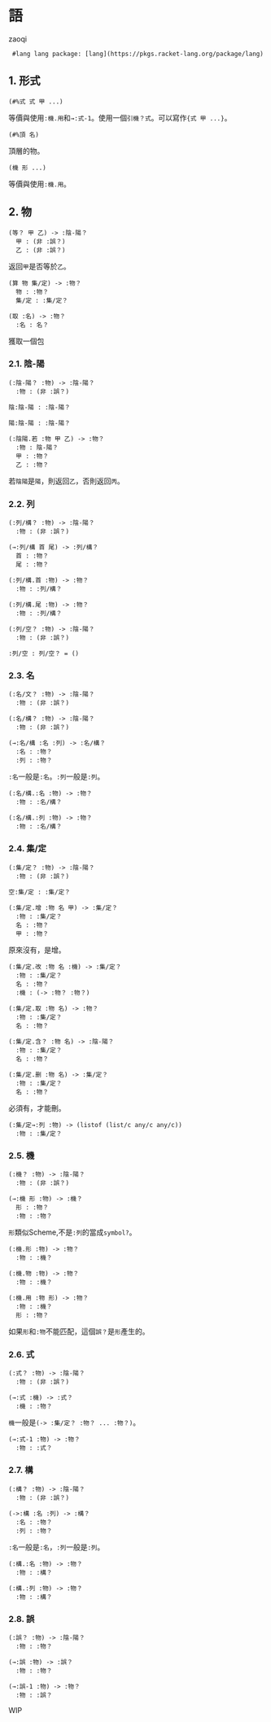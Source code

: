 # 語

zaoqi

```racket
 #lang lang package: [lang](https://pkgs.racket-lang.org/package/lang)
```

## 1. 形式

```racket
(#%式 式 甲 ...)
```

等價與使用`:機.用`和`→:式-1`。使用一個`引機？式`。可以寫作`{式 甲 ...}`。

```racket
(#%頂 名)
```

頂層的物。

```racket
(機 形 ...)
```

等價與使用`:機.用`。

## 2. 物

```racket
(等？ 甲 乙) -> :陰-陽？
  甲 : (非 :誤？)    
  乙 : (非 :誤？)    
```

返回`甲`是否等於`乙`。

```racket
(算 物 集/定) -> :物？
  物 : :物？       
  集/定 : :集/定？   
```

```racket
(取 :名) -> :物？
  :名 : 名？    
```

獲取一個包

### 2.1. 陰-陽

```racket
(:陰-陽？ :物) -> :陰-陽？
  :物 : (非 :誤？)     
```

```racket
陰:陰-陽 : :陰-陽？
```

```racket
陽:陰-陽 : :陰-陽？
```

```racket
(:陰陽.若 :物 甲 乙) -> :物？
  :物 : 陰-陽？          
  甲 : :物？            
  乙 : :物？            
```

若`陰陽`是`陽`，則返回`乙`，否則返回`丙`。

### 2.2. 列

```racket
(:列/構？ :物) -> :陰-陽？
  :物 : (非 :誤？)     
```

```racket
(→:列/構 首 尾) -> :列/構？
  首 : :物？           
  尾 : :物？           
```

```racket
(:列/構.首 :物) -> :物？
  :物 : :列/構？      
```

```racket
(:列/構.尾 :物) -> :物？
  :物 : :列/構？      
```

```racket
(:列/空？ :物) -> :陰-陽？
  :物 : (非 :誤？)     
```

```racket
:列/空 : 列/空？ = ()
```

### 2.3. 名

```racket
(:名/文？ :物) -> :陰-陽？
  :物 : (非 :誤？)     
```

```racket
(:名/構？ :物) -> :陰-陽？
  :物 : (非 :誤？)     
```

```racket
(→:名/構 :名 :列) -> :名/構？
  :名 : :物？            
  :列 : :物？            
```

`:名`一般是`:名`。`:列`一般是`:列`。

```racket
(:名/構.:名 :物) -> :物？
  :物 : :名/構？       
```

```racket
(:名/構.:列 :物) -> :物？
  :物 : :名/構？       
```

### 2.4. 集/定

```racket
(:集/定？ :物) -> :陰-陽？
  :物 : (非 :誤？)     
```

```racket
空:集/定 : :集/定？
```

```racket
(:集/定.增 :物 名 甲) -> :集/定？
  :物 : :集/定？            
  名 : :物？               
  甲 : :物？               
```

原來沒有，是增。

```racket
(:集/定.改 :物 名 :機) -> :集/定？
  :物 : :集/定？             
  名 : :物？                
  :機 : (-> :物？ :物？)      
```

```racket
(:集/定.取 :物 名) -> :物？
  :物 : :集/定？        
  名 : :物？           
```

```racket
(:集/定.含？ :物 名) -> :陰-陽？
  :物 : :集/定？           
  名 : :物？              
```

```racket
(:集/定.删 :物 名) -> :集/定？
  :物 : :集/定？          
  名 : :物？             
```

必須有，才能刪。

```racket
(:集/定→:列 :物) -> (listof (list/c any/c any/c))
  :物 : :集/定？                                 
```

### 2.5. 機

```racket
(:機？ :物) -> :陰-陽？
  :物 : (非 :誤？)   
```

```racket
(→:機 形 :物) -> :機？
  形 : :物？        
  :物 : :物？       
```

`形`類似Scheme,不是`:列`的當成`symbol?`。

```racket
(:機.形 :物) -> :物？
  :物 : :機？      
```

```racket
(:機.物 :物) -> :物？
  :物 : :機？      
```

```racket
(:機.用 :物 形) -> :物？
  :物 : :機？        
  形 : :物？         
```

如果`形`和`:物`不能匹配，這個`誤？`是`形`產生的。

### 2.6. 式

```racket
(:式？ :物) -> :陰-陽？
  :物 : (非 :誤？)   
```

```racket
(→:式 :機) -> :式？
  :機 : :物？     
```

`機`一般是`(-> :集/定？ :物？ ... :物？)`。

```racket
(→:式-1 :物) -> :物？
  :物 : :式？       
```

### 2.7. 構

```racket
(:構？ :物) -> :陰-陽？
  :物 : (非 :誤？)   
```

```racket
(->:構 :名 :列) -> :構？
  :名 : :物？         
  :列 : :物？         
```

`:名`一般是`:名`，`:列`一般是`:列`。

```racket
(:構.:名 :物) -> :物？
  :物 : :構？       
```

```racket
(:構.:列 :物) -> :物？
  :物 : :構？       
```

### 2.8. 誤

```racket
(:誤？ :物) -> :陰-陽？
  :物 : :物？       
```

```racket
(→:誤 :物) -> :誤？
  :物 : :物？     
```

```racket
(→:誤-1 :物) -> :物？
  :物 : :誤？       
```

WIP
